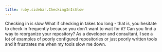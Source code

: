 ```yaml
---
title: ruby.sidebar.CheckingInIsSlow
---
```

<span class="sidebar_title"> Checking in is slow</span>
What if checking in takes too long - that is, you hesitate to check in frequently because you don't want to wait for it? Can you find a way to reorganize your repository? As a developer and consultant, I see a lot of examples of poorly configured repositories or just poorly written tools and it frustrates me when my tools slow me down.
 
